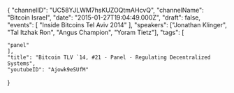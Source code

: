 {
    "channelID": "UC58YJLWM7hsKUZOQtmAHcvQ",
    "channelName": "Bitcoin Israel",
    "date": "2015-01-27T19:04:49.000Z",
    "draft": false,
    "events": [
        "Inside Bitcoins Tel Aviv 2014"
    ],
    "speakers": ["Jonathan Klinger", "Tal Itzhak Ron", "Angus Champion", "Yoram Tietz"],
    "tags": [

	"panel"
    ],
    "title": "Bitcoin TLV `14, #21 - Panel - Regulating Decentralized Systems",
    "youtubeID": "Ajowk9eSUfM"
}

